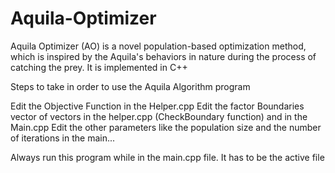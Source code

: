 # Aquila-Optimizer

Aquila Optimizer (AO) is a novel population-based optimization method, which is inspired by the Aquila's behaviors in nature during the process of catching the prey. It is implemented in C++

Steps to take in order to use the Aquila Algorithm program

Edit the Objective Function in the Helper.cpp
Edit the factor Boundaries vector of vectors in the helper.cpp (CheckBoundary function) and in the Main.cpp
Edit the other parameters like the population size and the number of iterations in the main...

Always run this program while in the main.cpp file. It has to be the active file
